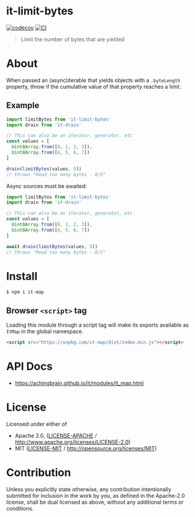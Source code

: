 # it-limit-bytes

[![codecov](https://img.shields.io/codecov/c/github/achingbrain/it.svg?style=flat-square)](https://codecov.io/gh/achingbrain/it)
[![CI](https://img.shields.io/github/actions/workflow/status/achingbrain/it/js-test-and-release.yml?branch=main\&style=flat-square)](https://github.com/achingbrain/it/actions/workflows/js-test-and-release.yml?query=branch%3Amain)

> Limit the number of bytes that are yielded

# About

<!--

!IMPORTANT!

Everything in this README between "# About" and "# Install" is automatically
generated and will be overwritten the next time the doc generator is run.

To make changes to this section, please update the @packageDocumentation section
of src/index.js or src/index.ts

To experiment with formatting, please run "npm run docs" from the root of this
repo and examine the changes made.

-->

When passed an (async)iterable that yields objects with a `.byteLength`
property, throw if the cumulative value of that property reaches a limit.

## Example

```javascript
import limitBytes from 'it-limit-bytes'
import drain from 'it-drain'

// This can also be an iterator, generator, etc
const values = [
  Uint8Array.from([0, 1, 2, 3]),
  Uint8Array.from([4, 5, 6, 7])
]

drain(limitBytes(values, 5))
// throws "Read too many bytes - 8/5"
```

Async sources must be awaited:

```javascript
import limitBytes from 'it-limit-bytes'
import drain from 'it-drain'

// This can also be an iterator, generator, etc
const values = [
  Uint8Array.from([0, 1, 2, 3]),
  Uint8Array.from([4, 5, 6, 7])
]

await drain(limitBytes(values, 5))
// throws "Read too many bytes - 8/5"
```

# Install

```console
$ npm i it-map
```

## Browser `<script>` tag

Loading this module through a script tag will make its exports available as `ItMap` in the global namespace.

```html
<script src="https://unpkg.com/it-map/dist/index.min.js"></script>
```

# API Docs

- <https://achingbrain.github.io/it/modules/it_map.html>

# License

Licensed under either of

- Apache 2.0, ([LICENSE-APACHE](https://github.com/achingbrain/it/blob/main/packages/it-map/LICENSE-APACHE) / <http://www.apache.org/licenses/LICENSE-2.0>)
- MIT ([LICENSE-MIT](https://github.com/achingbrain/it/blob/main/packages/it-map/LICENSE-MIT) / <http://opensource.org/licenses/MIT>)

# Contribution

Unless you explicitly state otherwise, any contribution intentionally submitted for inclusion in the work by you, as defined in the Apache-2.0 license, shall be dual licensed as above, without any additional terms or conditions.
